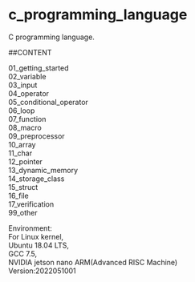 # c_programming_language
C programming language.   
  
    
##CONTENT  
  
01_getting_started  
02_variable  
03_input  
04_operator  
05_conditional_operator  
06_loop  
07_function  
08_macro  
09_preprocessor  
10_array  
11_char  
12_pointer  
13_dynamic_memory  
14_storage_class  
15_struct  
16_file  
17_verification  
99_other  


Environment:  
For Linux kernel,  
Ubuntu 18.04 LTS,  
GCC 7.5,   
NVIDIA jetson nano ARM(Advanced RISC Machine)  
Version:2022051001
